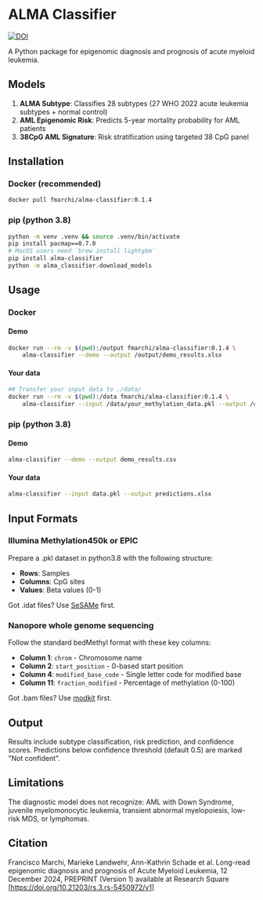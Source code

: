 # ALMA Classifier

[![DOI](https://zenodo.org/badge/DOI/10.5281/zenodo.15636415.svg)](https://doi.org/10.5281/zenodo.15636415)

A Python package for epigenomic diagnosis and prognosis of acute myeloid leukemia.

## Models

1. **ALMA Subtype**: Classifies 28 subtypes (27 WHO 2022 acute leukemia subtypes + normal control)
2. **AML Epigenomic Risk**: Predicts 5-year mortality probability for AML patients
3. **38CpG AML Signature**: Risk stratification using targeted 38 CpG panel

## Installation

### Docker (recommended)

```bash
docker pull fmarchi/alma-classifier:0.1.4
```

### pip (python 3.8)

```bash
python -m venv .venv && source .venv/bin/activate
pip install pacmap==0.7.0
# MacOS users need `brew install lightgbm`
pip install alma-classifier
python -m alma_classifier.download_models
```

## Usage

### Docker

#### Demo
```bash
docker run --rm -v $(pwd):/output fmarchi/alma-classifier:0.1.4 \
    alma-classifier --demo --output /output/demo_results.xlsx
```
#### Your data

```bash
## Transfer your input data to ./data/
docker run --rm -v $(pwd):/data fmarchi/alma-classifier:0.1.4 \
    alma-classifier --input /data/your_methylation_data.pkl --output /data/results.xlsx
```

### pip (python 3.8)
#### Demo
```bash
alma-classifier --demo --output demo_results.csv
```
#### Your data
```bash
alma-classifier --input data.pkl --output predictions.xlsx
```

## Input Formats

### Illumina Methylation450k or EPIC
Prepare a .pkl dataset in python3.8 with the following structure:

- **Rows**: Samples
- **Columns**: CpG sites
- **Values**: Beta values (0-1)

Got .idat files? Use [SeSAMe](https://github.com/zwdzwd/sesame) first.

### Nanopore whole genome sequencing
Follow the standard bedMethyl format with these key columns:

- **Column 1**: `chrom` - Chromosome name
- **Column 2**: `start_position` - 0-based start position  
- **Column 4**: `modified_base_code` - Single letter code for modified base
- **Column 11**: `fraction_modified` - Percentage of methylation (0-100)

Got .bam files? Use [modkit](https://nanoporetech.github.io/modkit/intro_pileup.html) first.

## Output

Results include subtype classification, risk prediction, and confidence scores. Predictions below confidence threshold (default 0.5) are marked "Not confident".

## Limitations

The diagnostic model does not recognize: AML with Down Syndrome, juvenile myelomonocytic leukemia, transient abnormal myelopoiesis, low-risk MDS, or lymphomas.

## Citation

Francisco Marchi, Marieke Landwehr, Ann-Kathrin Schade et al. Long-read epigenomic diagnosis and prognosis of Acute Myeloid Leukemia, 12 December 2024, PREPRINT (Version 1) available at Research Square [https://doi.org/10.21203/rs.3.rs-5450972/v1]
